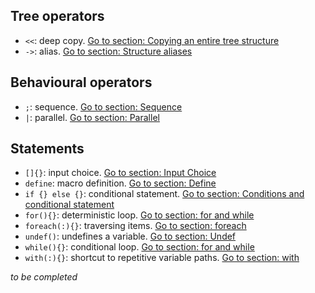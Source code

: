 ## Tree operators
- `<<`: deep copy. [Go to section: Copying an entire tree structure](basics/data_structures.md#less-than-less-than-copying-an-entire-tree-structure)
- `->`: alias. [Go to section: Structure aliases](basics/data_structures.md#greater-than-structures-aliases)


## Behavioural operators
- `;`: sequence. [Go to section: Sequence](basics/composing_statements.md#sequence)
- `|`: parallel. [Go to section: Parallel](basics/composing_statements.md#parallel)

## Statements
- `[]{}`: input choice. [Go to section: Input Choice](basics/composing_statements.md#input-choice)
- `define`: macro definition. [Go to section: Define](basics/define.md)
- `if {} else {}`: conditional statement. [Go to section: Conditions and conditional statement](basics/composing_statements.md#conditions-and-conditional-statement)
- `for(){}`: deterministic loop. [Go to section: for and while](basics/composing_statements.md#for-and-while)
- `foreach(:){}`: traversing items. [Go to section: foreach](basics/data_structures.md#foreach-traversing-items)
- `undef()`: undefines a variable. [Go to section: Undef](basics/data_structures.md#undef-erasing-tree-structures)
- `while(){}`: conditional loop. [Go to section: for and while](basics/composing_statements.md#for-and-while)
- `with(:){}`: shortcut to repetitive variable paths. [Go to section: with](basics/data_structures.md#with-a-shortcut-to-repetitive-variable-paths)

*to be completed*
